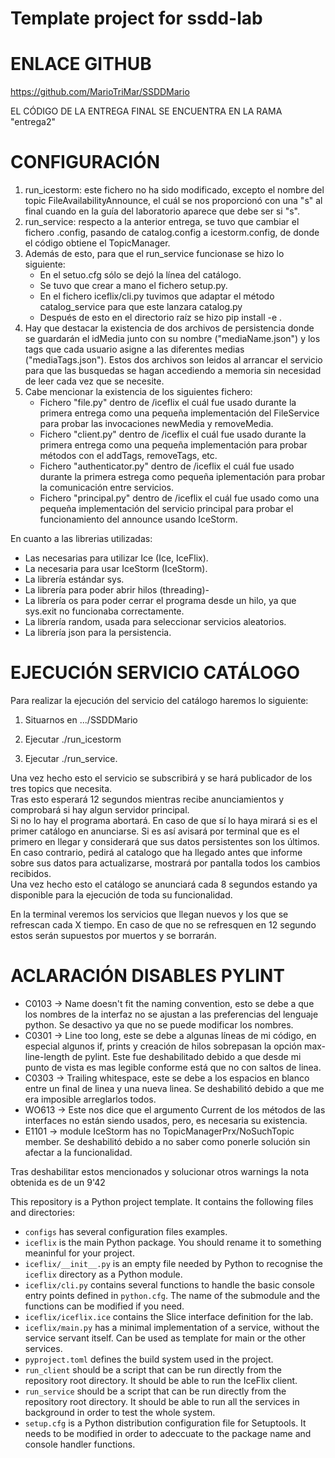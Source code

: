 # Template project for ssdd-lab

# ENLACE GITHUB
https://github.com/MarioTriMar/SSDDMario

EL CÓDIGO DE LA ENTREGA FINAL SE ENCUENTRA EN LA RAMA "entrega2"

# CONFIGURACIÓN 
1. run_icestorm: este fichero no ha sido modificado, excepto el nombre del topic FileAvailabilityAnnounce, el cuál se nos proporcionó con una "s" al final cuando 
en la guía del laboratorio aparece que debe ser si "s".
2. run_service: respecto a la anterior entrega, se tuvo que cambiar el fichero .config, pasando de catalog.config a icestorm.config, de donde
el código obtiene  el TopicManager.
3. Además de esto, para que el run_service funcionase se hizo lo siguiente:
    - En el setuo.cfg sólo se dejó la línea del catálogo.
    - Se tuvo que crear a mano el fichero setup.py.
    - En el fichero iceflix/cli.py tuvimos que adaptar el método catalog_service para que este lanzara catalog.py
    - Después de esto en el directorio raíz se hizo pip install -e .
4. Hay que destacar la existencia de dos archivos de persistencia donde se guardarán el idMedia junto con su nombre ("mediaName.json") y los tags que cada usuario asigne a las diferentes medias ("mediaTags.json"). Estos dos archivos son leidos al arrancar el servicio para que las busquedas se hagan accediendo a memoria sin necesidad de leer cada vez 
que se necesite.
5. Cabe mencionar la existencia de los siguientes fichero:
    - Fichero "file.py" dentro de /iceflix el cuál fue usado durante la primera entrega como una  pequeña implementación del FileService para probar las invocaciones newMedia y removeMedia.
    - Fichero "client.py" dentro de /iceflix el cuál fue usado durante la primera entrega como una pequeña implementación para probar métodos con el addTags, removeTags, etc.
    - Fichero "authenticator.py" dentro de /iceflix el cuál fue usado durante la primera estrega como pequeña iplementación para probar la comunicación entre servicios.
    - Fichero "principal.py" dentro de /iceflix el cuál fue usado como una pequeña implementación del servicio principal para probar el funcionamiento del announce usando IceStorm.

En cuanto a las librerias utilizadas: 
  - Las necesarias para utilizar Ice (Ice, IceFlix).
  - La necesaria para usar IceStorm (IceStorm).
  - La librería estándar sys.
  - La librería para poder abrir hilos (threading)-
  - La librería os para poder cerrar el programa desde un hilo, ya que sys.exit no funcionaba correctamente. 
  - La librería random, usada para seleccionar servicios aleatorios.
  - La librería json para la persistencia.
# EJECUCIÓN SERVICIO CATÁLOGO
Para realizar la ejecución del servicio del catálogo haremos lo siguiente:

1. Situarnos en .../SSDDMario

2. Ejecutar ./run_icestorm

3. Ejecutar ./run_service. 

Una vez hecho esto el servicio se subscribirá y se hará publicador de los tres topics que necesita.  
Tras esto esperará 12 segundos mientras recibe anunciamientos y comprobará si hay algun servidor principal.  
Si no lo hay el programa abortará. En caso de que sí lo haya mirará si es el primer catálogo en anunciarse. Si es así avisará por terminal que es el primero en llegar y considerará que sus datos persistentes son los últimos. En caso contrario, pedirá al catalogo que ha llegado antes que informe sobre sus datos para actualizarse, mostrará por pantalla todos los cambios recibidos.  
Una vez hecho esto el catálogo se anunciará cada 8 segundos estando ya disponible para la ejecución de toda su funcionalidad.

En la terminal veremos los servicios que llegan nuevos y los que se refrescan cada X tiempo. En caso de que no se refresquen en 12 segundo estos serán supuestos por muertos y se borrarán.


# ACLARACIÓN DISABLES PYLINT
- C0103 -> Name doesn't fit the naming convention, esto se debe a que los nombres de la interfaz no se ajustan a las preferencias del lenguaje python. Se desactivo ya que no se puede modificar los nombres.
- C0301 -> Line too long, este se debe a algunas líneas de mi código, en especial algunos if, prints y creación de hilos sobrepasan la opción max-line-length de pylint. Este fue deshabilitado debido a que desde mi punto de vista es mas legible conforme está que no con saltos de linea.
- C0303 -> Trailing whitespace, este se debe a los espacios en blanco entre un final de linea y una nueva linea. Se deshabilitó debido a que me era imposible arreglarlos todos.
- WO613 -> Este nos dice que el argumento Current de los métodos de las interfaces no están siendo usados, pero, es necesaria su existencia.
- E1101 -> module IceStorm has no TopicManagerPrx/NoSuchTopic member. Se deshabilitó debido a no saber como ponerle solución sin afectar a la funcionalidad.

Tras deshabilitar estos mencionados y solucionar otros warnings la nota obtenida es de un 9'42


This repository is a Python project template.
It contains the following files and directories:

- `configs` has several configuration files examples.
- `iceflix` is the main Python package.
  You should rename it to something meaninful for your project.
- `iceflix/__init__.py` is an empty file needed by Python to
  recognise the `iceflix` directory as a Python module.
- `iceflix/cli.py` contains several functions to handle the basic console entry points
  defined in `python.cfg`.
  The name of the submodule and the functions can be modified if you need.
- `iceflix/iceflix.ice` contains the Slice interface definition for the lab.
- `iceflix/main.py` has a minimal implementation of a service,
  without the service servant itself.
  Can be used as template for main or the other services.
- `pyproject.toml` defines the build system used in the project.
- `run_client` should be a script that can be run directly from the
  repository root directory. It should be able to run the IceFlix
  client.
- `run_service` should be a script that can be run directly from the
  repository root directory. It should be able to run all the services
  in background in order to test the whole system.
- `setup.cfg` is a Python distribution configuration file for Setuptools.
  It needs to be modified in order to adeccuate to the package name and
  console handler functions.
